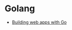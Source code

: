 # Golang

* [Building web apps with Go](https://infinum.co/the-capsized-eight/building-web-apps-with-go)